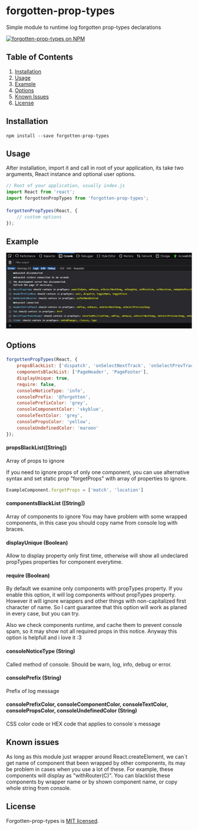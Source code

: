 # forgotten-prop-types
Simple module to runtime log forgotten prop-types declarations

[![forgotten-prop-types on NPM](https://img.shields.io/npm/v/forgotten-prop-types)](https://www.npmjs.com/package/forgotten-prop-types)

## Table of Contents

1. [Installation](#installation)
2. [Usage](#usage)
3. [Example](#example)
4. [Options](#options)
5. [Known Issues](#known-issues)
5. [License](#license)

## Installation

```shell
npm install --save forgotten-prop-types
```

## Usage
After installation, import it and call in root of your application,
its take two arguments, React instance and optional user options.

```js
// Root of your application, usually index.js
import React from 'react';
import forgottenPropTypes from 'forgotten-prop-types';

forgottenPropTypes(React, {
    // custom options
});
```

## Example
![forgotten-prop-types Demo](https://raw.githubusercontent.com/moeatsy/forgotten-prop-types/master/readme-example-image.jpg)

## Options

```js
forgottenPropTypes(React, {
    propsBlackList: ['dispatch', 'onSelectNextTrack', 'onSelectPrevTrack'],
    componentsBlackList: ['PageHeader', 'PageFooter'],
    displayUnique: true,
    require: false,
    consoleNoticeType: 'info',
    consolePrefix: '@forgotten',
    consolePrefixColor: 'grey',
    consoleComponentColor: 'skyblue',
    consoleTextColor: 'grey',
    consolePropsColor: 'yellow',
    consoleUndefinedColor: 'maroon'
});
```
#### propsBlackList([String])
Array of props to ignore

If you need to ignore props of only one component, you can use alternative syntax and set static prop "forgetProps" with array of properties to ignore.
```js
ExampleComponent.forgetProps = ['match', 'location']
```

#### componentsBlackList ([String])
Array of components to ignore
You may have problem with some wrapped components, in this case you should copy name from console log with braces.

#### displayUnique (Boolean)
Allow to display property only first time, otherwise will show all undeclared propTypes properties for component everytime.

#### require (Boolean)
By default we examine only components with propTypes property.
If you enable this option, it will log components without propTypes property.
However it will ignore wrappers and other things with non-capitalized first character of name.
So I cant guarantee that this option will work as planed in every case, but you can try.

Also we check components runtime, and cache them to prevent console spam, so it may show not all required props in this notice.
Anyway this option is helpfull and i love it :3

#### consoleNoticeType (String)
Called method of console. Should be warn, log, info, debug or error.

#### consolePrefix (String)
Prefix of log message

#### consolePrefixColor, consoleComponentColor, consoleTextColor, consolePropsColor, consoleUndefinedColor (String)
CSS color code or HEX code that applies to console`s message

## Known issues
As long as this module just wrapper around React.createElement, we can`t get name of component that been wrapped by other
components, its may be problem in cases when you use a lot of these. For example, these components will display as "withRouter(C)".
You can blacklist these components by wrapper name or by shown component name, or copy whole string from console.

## License

Forgotten-prop-types is [MIT licensed](./LICENSE).
